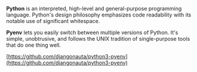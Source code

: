 **Python** is an interpreted, high-level and general-purpose programming language. Python's design philosophy emphasizes code readability with its notable use of significant whitespace.

**Pyenv** lets you easily switch between multiple versions of Python. It's simple, unobtrusive, and follows the UNIX tradition of single-purpose tools that do one thing well.

[https://github.com/djangonauta/python3-pyenv](https://github.com/djangonauta/python3-pyenv)
